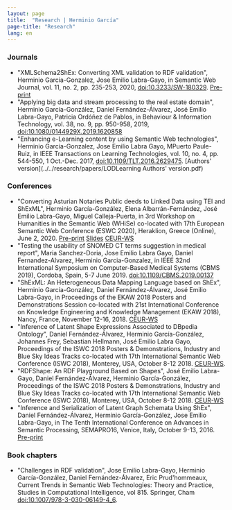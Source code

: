 ```yaml
---
layout: page
title:  "Research | Herminio García"
page-title: "Research"
lang: en
---
```


### Journals
* "XMLSchema2ShEx: Converting XML validation to RDF validation", Herminio Garcia-Gonzalez, Jose Emilio Labra-Gayo, in Semantic Web Journal, vol. 11, no. 2, pp. 235-253, 2020, [doi:10.3233/SW-180329](https://dx.doi.org/10.3233/SW-180329). [Pre-print](http://www.semantic-web-journal.net/system/files/swj1824.pdf)
* "Applying big data and stream processing to the real estate domain", Herminio García-González, Daniel Fernández-Álvarez, José Emilio Labra-Gayo, Patricia Ordóñez de Pablos, in Behaviour & Information Technology, vol. 38, no. 9, pp. 950-958, 2019, [doi:10.1080/0144929X.2019.1620858](https://dx.doi.org/10.1080/0144929X.2019.1620858)
* "Enhancing e-Learning content by using Semantic Web technologies", Herminio Garcia-Gonzalez, Jose Emilio Labra Gayo, MPuerto Paule-Ruiz, in IEEE Transactions on Learning Technologies, vol. 10, no. 4, pp. 544-550, 1 Oct.-Dec. 2017, [doi:10.1109/TLT.2016.2629475](https://dx.doi.org/10.1109/TLT.2016.2629475). [Authors' version](../../research/papers/LODLearning Authors' version.pdf)

### Conferences
* "Converting Asturian Notaries Public deeds to Linked Data using TEI and ShExML", Herminio García-González, Elena Albarrán-Fernández, José Emilio Labra-Gayo, Miguel Calleja-Puerta, in 3rd Workshop on Humanities in the Semantic Web (WHiSe) co-located with 17th European Semantic Web Conference (ESWC 2020), Heraklion, Greece (Online), June 2, 2020. [Pre-print](../../research/papers/AsturianNotaries2LOD.pdf) [Slides](../../research/slides/AsturianNotaries2LODSlides.pdf) [CEUR-WS](http://ceur-ws.org/Vol-2695/paper5.pdf)
* "Testing the usability of SNOMED CT terms suggestion in medical report", Maria Sanchez-Doria, Jose Emilio Labra Gayo, Daniel Fernandez-Alvarez, Herminio Garcia-Gonzalez, in IEEE 32nd International Symposium on Computer-Based Medical Systems (CBMS 2019), Cordoba, Spain, 5-7 June 2019. [doi:10.1109/CBMS.2019.00137](https://doi.org/10.1109/CBMS.2019.00137)
* "ShExML: An Heterogeneous Data Mapping Language based on ShEx", Herminio García-González, Daniel Fernández-Álvarez, José Emilio Labra-Gayo, in Proceedings of the EKAW 2018 Posters and Demonstrations Session co-located with 21st International Conference on Knowledge Engineering and Knowledge Management (EKAW 2018), Nancy, France, November 12-16, 2018. [CEUR-WS](http://ceur-ws.org/Vol-2262/ekaw-poster-08.pdf)
* "Inference of Latent Shape Expressions Associated to DBpedia Ontology", Daniel Fernández-Álvarez, Herminio García-González, Johannes Frey, Sebastian Hellmann, José Emilio Labra Gayo, Proceedings of the ISWC 2018 Posters & Demonstrations, Industry and Blue Sky Ideas Tracks co-located with 17th International Semantic Web Conference (ISWC 2018), Monterey, USA, October 8-12 2018. [CEUR-WS](http://ceur-ws.org/Vol-2180/paper-15.pdf).
* "RDFShape: An RDF Playground Based on Shapes", José Emilio Labra-Gayo, Daniel Fernández-Álvarez, Herminio García-González, Proceedings of the ISWC 2018 Posters & Demonstrations, Industry and Blue Sky Ideas Tracks co-located with 17th International Semantic Web Conference (ISWC 2018), Monterey, USA, October 8-12 2018. [CEUR-WS](http://ceur-ws.org/Vol-2180/paper-35.pdf)
* "Inference and Serialization of Latent Graph Schemata Using ShEx", Daniel Fernández-Álvarez, Herminio García-González, Jose Emilio Labra-Gayo, in The Tenth International Conference on Advances in Semantic Processing, SEMAPRO16, Venice, Italy, October 9-13, 2016. [Pre-print](http://labra.weso.es/pdf/2016_InferenceSerializationShEx.pdf)

### Book chapters
* "Challenges in RDF validation", Jose Emilio Labra-Gayo, Herminio García-González, Daniel Fernández-Álvarez, Eric Prud'hommeaux, Current Trends in Semantic Web Technologies: Theory and Practice, Studies in Computational Intelligence, vol 815. Springer, Cham [doi:10.1007/978-3-030-06149-4_6](https://doi.org/10.1007/978-3-030-06149-4_6).
